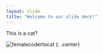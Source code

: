 ```yaml
---
layout: slide
title: "Welcome to our slide deck!"
---
```


This is a cat?

![femalecodertocat](https://octodex.github.com/images/femalecodertocat.png)
{: .center}
